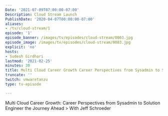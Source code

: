 ```yaml
---
Date: '2021-07-09T07:00:00-07:00'
Description: Cloud Stream Launch
PublishDate: '2020-04-07T00:00:00-07:00'
aliases:
- /tv/cloud-stream/1
episode: '1'
episode_banner: /images/tv/episodes/cloud-stream/0003.jpg
episode_image: /images/tv/episodes/cloud-stream/0003.jpg
explicit: 'no'
hosts:
- Sudesh Girdhari
lastmod: '2021-02-25'
minutes: 30
title: Multi Cloud Career Growth Career Perspectives from Sysadmin to Solution Engineer
truncate: ''
twitch: vmwaretanzu
type: tv-episode

---
```


Multi Cloud Career Growth: Career Perspectives from Sysadmin to Solution Engineer the Journey Ahead > With Jeff Schroeder